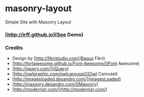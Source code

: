 # masonry-layout
Simple Site with Masonry Layout

### [http://irff.github.io](See Demo)

### Credits

- Design by [http://fikristudio.com](Bagus Fikri)
- [http://fortawesome.github.io/Font-Awesome/](Font Awesome)
- [http://jquery.com/](jQuery)
- [http://owlgraphic.com/owlcarousel/](Owl Carousel)
- [http://imagesloaded.desandro.com/](imagesLoaded)
- [http://masonry.desandro.com/](Masonry)
- [http://modernizr.com/](http://modernizr.com/)

